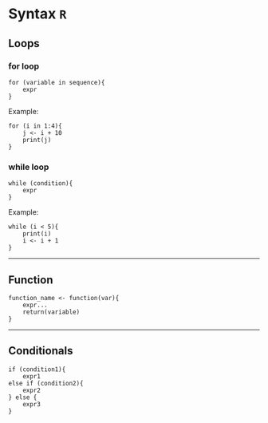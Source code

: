 # Syntax `R`

## Loops

### for loop

~~~~
for (variable in sequence){
    expr
}
~~~~


Example:

~~~~
for (i in 1:4){
    j <- i + 10
    print(j)
}
~~~~

### while loop

~~~~
while (condition){
    expr
}
~~~~


Example:

~~~~
while (i < 5){
    print(i)
    i <- i + 1
}
~~~~


--------------------------------------------------------------------------


## Function

~~~~
function_name <- function(var){
    expr...
    return(variable)
}
~~~~

--------------------------------------------------------------------------

## Conditionals

~~~~
if (condition1){
    expr1
else if (condition2){
    expr2
} else {
    expr3
}
~~~~
